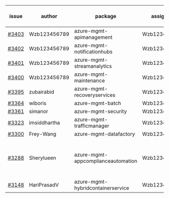 | issue | author | package | assignee | bot advice | created date of issue | target release date | date from target |
| ------ | ------ | ------ | ------ | ------ | ------ | ------ | :-----: |
| [#3403](https://github.com/Azure/sdk-release-request/issues/3403) | Wzb123456789 | azure-mgmt-apimanagement | Wzb123456789 |  | 11-11 | 12-23 |  |
| [#3402](https://github.com/Azure/sdk-release-request/issues/3402) | Wzb123456789 | azure-mgmt-notificationhubs | Wzb123456789 |  | 11-11 | 12-23 |  |
| [#3401](https://github.com/Azure/sdk-release-request/issues/3401) | Wzb123456789 | azure-mgmt-streamanalytics | Wzb123456789 |  | 11-11 | 12-23 |  |
| [#3400](https://github.com/Azure/sdk-release-request/issues/3400) | Wzb123456789 | azure-mgmt-maintenance | Wzb123456789 |  | 11-11 | 12-23 |  |
| [#3395](https://github.com/Azure/sdk-release-request/issues/3395) | zubairabid | azure-mgmt-recoveryservices | Wzb123456789 |  | 11-10 | 11-25 |  |
| [#3364](https://github.com/Azure/sdk-release-request/issues/3364) | wiboris | azure-mgmt-batch | Wzb123456789 |  | 11-02 | 11-25 |  |
| [#3361](https://github.com/Azure/sdk-release-request/issues/3361) | simanor | azure-mgmt-security | Wzb123456789 |  | 11-02 | 11-25 |  |
| [#3323](https://github.com/Azure/sdk-release-request/issues/3323) | imsiddhartha | azure-mgmt-trafficmanager | Wzb123456789 |  | 10-28 | 11-25 |  |
| [#3300](https://github.com/Azure/sdk-release-request/issues/3300) | Frey-Wang | azure-mgmt-datafactory | Wzb123456789 |  | 10-26 | 11-25 |  |
| [#3288](https://github.com/Azure/sdk-release-request/issues/3288) | Sherylueen | azure-mgmt-appcomplianceautomation | Wzb123456789 | close to release date.  On time | 10-24 | 11-16 | 1 |
| [#3148](https://github.com/Azure/sdk-release-request/issues/3148) | HariPrasadV | azure-mgmt-hybridcontainerservice | Wzb123456789 |  | 09-07 | 10-11 |  |
